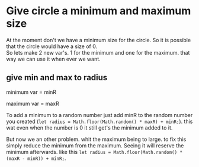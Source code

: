 # Give circle a minimum and maximum size

At the moment don't we have a minimum size for the circle. So it is possible that the circle would have a size of 0. <br>
So lets make 2 new var's. 1 for the minimum and one for the maximum. that way we can use it when ever we want.

## give min and max to radius

minimum var = minR

maximum var = maxR

To add a minimum to a random number just add minR to the random number you created (`let radius = Math.floor(Math.random() * maxR) + minR;`). this wat even when the number is 0 it still get's the minimum added to it.

But now we an other problem. whit the maximum being to large. to fix this simply reduce the minimum from the maximum. Seeing it will reserve the minimum afterwards. like this `let radius = Math.floor(Math.random() * (maxR - minR)) + minR;`.
